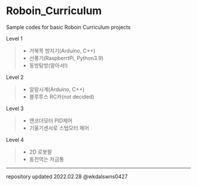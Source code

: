 # Roboin_Curriculum
Sample codes for basic Roboin Curriculum projects

Level 1
> - 거북목 방지기(Arduino, C++)
> - 선풍기(RaspberrtPi, Python3.9)
> - 동방탐방(알아서!)

Level 2
> - 알람시계(Arduino, C++)
> - 블루투스 RC카(not decided)

Level 3
> - 엔코더모터 PID제어
> - 기울기센서로 스텝모터 제어

Level 4
> - 2D 로봇팔
> - 동전먹는 저금통

---
repository updated 2022.02.28
@wkdalswns0427
